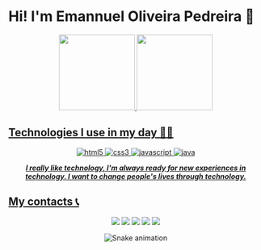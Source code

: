 # Hi! I'm Emannuel Oliveira Pedreira 👋

<div align="center">
  <a href="https://github.com/emannuelop">
  <img height="150em" src="https://github-readme-stats.vercel.app/api?username=emannuelop&show_icons=true&theme=github_dark&include_all_commits=true&count_private=true"/>
  <img height="150em" src="https://github-readme-stats.vercel.app/api/top-langs/?username=emannuelop&layout=compact&langs_count=7&theme=github_dark"/>
</div>

## Technologies I use in my day 👨‍💻

<div align="center">
  
  <img alt="html5" src="https://img.shields.io/badge/HTML5-E34F26?style=for-the-badge&logo=html5&logoColor=white"/>
  <img alt="css3" src="https://img.shields.io/badge/CSS3-1572B6?style=for-the-badge&logo=css3&logoColor=white"/>
  <img alt="javascript" src="https://img.shields.io/badge/JavaScript-F7DF1E?style=for-the-badge&logo=javascript&logoColor=black"/>
  <img alt="java" src="https://img.shields.io/badge/Java-ED8B00?style=for-the-badge&logo=java&logoColor=white"/>
  
  _**I really like technology, I'm always ready for new experiences in technology. I want to change people's lives through technology.**_
  
</div>

## My contacts 📞

<div align="center">
  <a href="mailto:emannuelop22@gmail.com"><img src="https://img.shields.io/badge/Gmail-D14836?style=for-the-badge&logo=gmail&logoColor=white"></a>
  <a href="https://discordapp.com/users/emannuel.op#1011"><img src="https://img.shields.io/badge/Discord-7289DA?style=for-the-badge&logo=discord&logoColor=white"></a>
  <a href="https://instagram.com/emannuel.op"><img src="https://img.shields.io/badge/-Instagram-%23E4405F?style=for-the-badge&logo=instagram&logoColor=white"></a>
  <a href="https://www.linkedin.com/in/emannuel-oliveira-pedreira-34a876231/"><img src="https://img.shields.io/badge/-LinkedIn-%230077B5?style=for-the-badge&logo=linkedin&logoColor=white"></a>
  <a href="https://github.com/emannuelop"><img src="https://img.shields.io/badge/GitHub-100000?style=for-the-badge&logo=github&logoColor=white"></a>
</div>

<div align="center">

  ![Snake animation](https://github.com/emannuelop/emannuelop/blob/output/github-contribution-grid-snake.svg)
  
</div>
